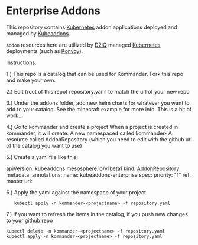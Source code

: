# Enterprise Addons

This repository contains [Kubernetes](https://kubernetes.io) addon applications deployed and managed by [Kubeaddons](https://github.com/mesosphere/kubeaddons).

`Addon` resources here are utilized by [D2iQ](https://d2iq.com) managed [Kubernetes](https://kubernetes.io) deployments (such as [Konvoy](https://d2iq.com/solutions/ksphere/konvoy)).


Instructions:

1.) This repo is a catalog that can be used for Kommander. Fork this repo and make your own.

2.) Edit (root of this repo) repository.yaml to match the url of your new repo

3.) Under the addons folder, add new helm charts for whatever you want to add to your catalog. See the minecraft example for more info. This is a bit of work...

4.) Go to kommander and create a project
    When a project is created in kommander, it will create:
     A new namespaced  called kommander-<projectname>
     A resource called AddonRepository (which you need to edit with the github url of the catalog you want to use)


5.) Create a yaml  file like this:

apiVersion: kubeaddons.mesosphere.io/v1beta1
kind: AddonRepository
metadata:
  annotations:
  name: kubeaddons-enterprise
spec:
  priority: "1"
  ref: master
  url: <url of your github forked repo>
  
  
 6.) Apply the  yaml against the namespace of your project
  
       kubectl apply -n kommander-<projectname> -f repository.yaml
  
  7.) If you want to refresh the items in the catalog, if you push new changes to your github repo
  
    kubectl delete -n kommander-<projectname> -f repository.yaml
    kubectl apply -n kommander-<projectname> -f repository.yaml

   

  




